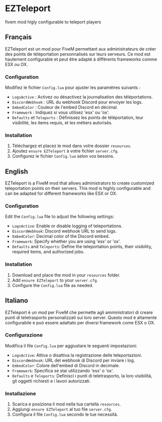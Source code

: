# EZTeleport
fivem mod higly configurable to teleport players


## Français
EZTeleport est un mod pour FiveM permettant aux administrateurs de créer des points de téléportation personnalisés sur leurs serveurs. Ce mod est hautement configurable et peut être adapté à différents frameworks comme ESX ou OX.

### Configuration
Modifiez le fichier `Config.lua` pour ajuster les paramètres suivants :
- `LogsActive` : Activez ou désactivez la journalisation des téléportations.
- `DiscordWebhook` : URL du webhook Discord pour envoyer les logs.
- `EmbedColor` : Couleur de l'embed Discord en décimal.
- `Framework` : Indiquez si vous utilisez 'esx' ou 'ox'.
- `Defaults` et `Teleports` : Définissez les points de téléportation, leur visibilité, les items requis, et les métiers autorisés.

### Installation
1. Téléchargez et placez le mod dans votre dossier `resources`.
2. Ajoutez `ensure EZTeleport` à votre fichier `server.cfg`.
3. Configurez le fichier `Config.lua` selon vos besoins.

## English
EZTeleport is a FiveM mod that allows administrators to create customized teleportation points on their servers. This mod is highly configurable and can be adapted for different frameworks like ESX or OX.

### Configuration
Edit the `Config.lua` file to adjust the following settings:
- `LogsActive`: Enable or disable logging of teleportations.
- `DiscordWebhook`: Discord webhook URL to send logs.
- `EmbedColor`: Decimal color of the Discord embed.
- `Framework`: Specify whether you are using 'esx' or 'ox'.
- `Defaults` and `Teleports`: Define the teleportation points, their visibility, required items, and authorized jobs.

### Installation
1. Download and place the mod in your `resources` folder.
2. Add `ensure EZTeleport` to your `server.cfg`.
3. Configure the `Config.lua` file as needed.

## Italiano
EZTeleport è un mod per FiveM che permette agli amministratori di creare punti di teletrasporto personalizzati sui loro server. Questo mod è altamente configurabile e può essere adattato per diversi framework come ESX o OX.

### Configurazione
Modifica il file `Config.lua` per aggiustare le seguenti impostazioni:
- `LogsActive`: Attiva o disattiva la registrazione delle teleportazioni.
- `DiscordWebhook`: URL del webhook di Discord per inviare i log.
- `EmbedColor`: Colore dell'embed di Discord in decimale.
- `Framework`: Specifica se stai utilizzando 'esx' o 'ox'.
- `Defaults` e `Teleports`: Definisci i punti di teletrasporto, la loro visibilità, gli oggetti richiesti e i lavori autorizzati.

### Installazione
1. Scarica e posiziona il mod nella tua cartella `resources`.
2. Aggiungi `ensure EZTeleport` al tuo file `server.cfg`.
3. Configura il file `Config.lua` secondo le tue necessità.
